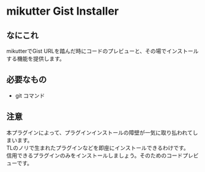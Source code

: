 # mikutter Gist Installer

## なにこれ
mikutterでGist URLを踏んだ時にコードのプレビューと、その場でインストールする機能を提供します。  

## 必要なもの
* git コマンド

## 注意
本プラグインによって、プラグインインストールの障壁が一気に取り払われてしまいます。  
TLのノリで生まれたプラグインなどを即座にインストールできるわけです。  
信用できるプラグインのみをインストールしましょう。そのためのコードプレビューです。
